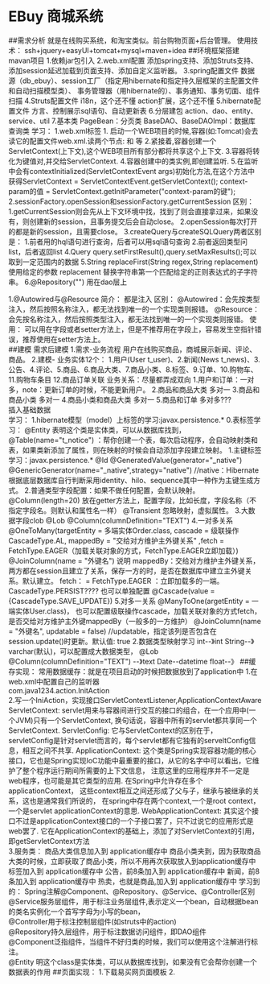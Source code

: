 # EBuy 商城系统
##需求分析
就是在线购买系统，和淘宝类似。前台购物页面+后台管理。
使用技术：
    ssh+jquery+easyUI+tomcat+mysql+maven+idea
##环境框架搭建
mavan项目
    1.依赖jar包引入
    2.web.xml配置
        添加spring支持、添加Struts支持、添加session延迟加载到页面支持、添加自定义监听器。
    3.spring配置文件
        数据源（db_ebuy）、session工厂（指定用hibernate和指定持久层框架的主配置文件和自动扫描模型类）、 
        事务管理器（用hibernate的）、事务通知、事务切面、组件扫描
    4.Struts配置文件
        i18n，这个还不懂
        action扩展，这个还不懂
    5.hibernate配置文件
        方言、控制展示sql语句、自动更新表
    6.分层建包
        action、dao、entity、service、util
    7.基本类
        PageBean：分页类
        BaseDAO<T>、BaseDAOImpl<T>：数据库查询类
    学习：
        1.web.xml标签
            1. 启动一个WEB项目的时候,容器(如:Tomcat)会去读它的配置文件web.xml.读两个节点: <listener></listener> 和 <context-param></context-param>等
            2.紧接着,容器创建一个ServletContext(上下文),这个WEB项目所有部分都将共享这个上下文.
            3.容器将<context-param></context-param>转化为键值对,并交给ServletContext.
            4.容器创建<listener></listener>中的类实例,即创建监听.
            5.在监听中会有contextInitialized(ServletContextEvent args)初始化方法,在这个方法中获得ServletContext = ServletContextEvent.getServletContext();
                context-param的值 = ServletContext.getInitParameter("context-param的键");
        2.sessionFactory.openSession和sessionFactory.getCurrentSession
            区别：
                1.getCurrentSession则会先从上下文环境中找，找到了则会直接拿过来，如果没有，则创建新的session，且事务提交后会自动close。
                2.openSession每次打开的都是新的session，且需要close。
        3.createQuery与createSQLQuery两者区别是：
            1.前者用的hql语句进行查询，后者可以用sql语句查询
            2.前者返回类型问list<Bean>，后者返回list<Object>
        4.Query 
            query.setFirstResult(),query.setMaxResults();可以取到一定范围内的数据
        5.String replaceFirst(String regex,String replacement)
            使用给定的参数 replacement 替换字符串第一个匹配给定的正则表达式的子字符串。
        6.@Repository("")
            用在dao层上
 
 
 
  1.@Autowired与@Resource
             简介：
                 都是注入
             区别：
                 @Autowired：会先按类型注入，然后按照名称注入，都无法找到唯一的一个实现类则报错。
                 @Resource：会先按名称注入，然后按照类型注入，都无法找到唯一的一个实现类则报错。
             使用：
                 可以用在字段或者setter方法上，但是不推荐用在字段上，容易发生空指针错误，推荐使用在setter方法上。           
##建模
需求后建模
    1.需求-业务流程
        用户在线购买商品，商城展示新闻、评论、商品。
    2.建模-
        业务实体12个：
            1.用户(User t_user)、2.新闻(News t_news)、3.公告、4.评论、5.商品、6.商品大类、7.商品小类、8.标签、9.订单、10.购物车、11.购物车条目
            12.商品订单关联
        业务关系：尽量都弄成双向
            1.用户和订单：一对多，note：更新订单的时候，不能更新用户。
            2.商品和商品大类 多对一
            3.商品和商品小类 多对一 
            4.商品小类和商品大类 多对一 
            5.商品和订单 多对多???    
        插入基础数据  
    学习：
        1.hibernate模型（model）上标签的学习:javax.persistence.*
            0.表标签学习：
                @Entity  表明这个类是实体类，可以从数据库找到，
                @Table(name="t_notice")  ：帮你创建一个表，每次启动程序，会自动映射类和表，如果类新添加了属性，则在映射的时候会自动添加字段建立映射。
            1.主键标签学习：javax.persistence.*
                @Id
                @GeneratedValue(generator="_native")
                @GenericGenerator(name="_native",strategy="native")   //native：Hibernate根据底层数据库自行判断采用identity、hilo、sequence其中一种作为主键生成方式。
            2.普通类型字段配置：如果不做任何配置，会默认映射。
                @Column(length=20)   放在getter方法上，配置字段，比如长度，字段名称（不指定字段名。则默认和属性名一样）
                @Transient  忽略映射，虚拟属性。
            3.大数据字段clob
                @Lob
              	@Column(columnDefinition="TEXT")
            4.一对多关系
                @OneToMany(targetEntity = 多端实体Order.class, cascade = 级联操作CascadeType.AL, mappedBy = "交给对方维护主外键关系" ,fetch = FetchType.EAGER（加载关联对象的方式，FetchType.EAGER立即加载）)
                @JoinColumn(name = "外键名")
                说明
                    mappedBy：交给对方维护主外键关系，两方都在session且建立了关系，保存一方的时，是否在数据库中建立主外键关系。默认建立。
                    fetch： = FetchType.EAGER  ：立即加载多的一端。CascadeType.PERSIST????
                    也可以单独配置
                        @Cascade(value = {CascadeType.SAVE_UPDATE}) 
            5.对多一关系
                @ManyToOne(argetEntity = 一端实体User.class)， 也可以配置级联操作cascade，加载关联对象的方式fetch，是否交给对方维护主外键mappedBy（一般多的一方维护）
                @JoinColumn(name = "外键名", updatable = false)  //updatable，指定该列是否包含在session.update()时更新。默认值: true
        2.数据类型映射学习
            int--》int
            String--》varchar(默认)，可以配置成大数据类型，
                 @Lob
                 @Column(columnDefinition="TEXT")
                    --》text
            Date--datetime
            float--》
##缓存实现：
常用数据缓存：就是在项目启动的时候把数据放到了application中
    1.在web.xml中配置自己的监听器
        <listener>  
            <listener-class>com.java1234.action.InitAction</listener-class>  
        </listener> 
    2.写一个IniAction，实现接口ServletContextListener,ApplicationContextAware
        ServletContext:
            servlet用来与容器间进行交互的接口的组合，在一个应用中(一个JVM)只有一个ServletContext, 换句话说，容器中所有的servlet都共享同一个ServletContext.
        ServletConfig: 
            它与ServletContext的区别在于，servletConfig是针对servlet而言的，每个servlet都有它独有的serveltConfig信息，相互之间不共享.
        ApplicationContext: 
            这个类是Spring实现容器功能的核心接口，它也是Spring实现IoC功能中最重要的接口，从它的名字中可以看出，它维护了整个程序运行期间所需要的上下文信息，
             注意这里的应用程序并不一定是web程序，也可能是其它类型的应用. 在Spring中允许存在多个applicationContext，
             这些context相互之间还形成了父与子，继承与被继承的关系，这也是通常我们所说的，
             在spring中存在两个context,一个是root context，一个是servlet applicationContext的意思. 
        WebApplicationContext: 
            其实这个接口不过是applicationContext接口的一个子接口罢了，只不过说它的应用形式是web罢了. 
            它在ApplicationContext的基础上，添加了对ServletContext的引用，即getServletContext方法   
    3.服务类：
        商品大类信息加入到 application缓存中
        商品小类夹到，因为获取商品大类的时候，立即获取了商品小类，所以不用再次获取放入到application缓存中
        标签加入到 application缓存中
        公告，前8条加入到 application缓存中
        新闻，前8条加入到 application缓存中
        热卖，也就是商品,加入到 application缓存中
    学习到的：
        Spring注解@Component、@Repository、@Service、@Controller区别
            @Service服务层组件，用于标注业务层组件,表示定义一个bean，自动根据bean的类名实例化一个首写字母为小写的bean，                        
            @Controller用于标注控制层组件(如struts中的action)             
            @Repository持久层组件，用于标注数据访问组件，即DAO组件            
            @Component泛指组件，当组件不好归类的时候，我们可以使用这个注解进行标注。    
            @Entity  明这个class是实体类，可以从数据库找到，如果没有它会帮你创建一个数据表的作用
##页面实现：
    1.下载易买网页面模板
    2.
         
         
         

        